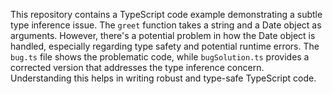 This repository contains a TypeScript code example demonstrating a subtle type inference issue. The `greet` function takes a string and a Date object as arguments. However, there's a potential problem in how the Date object is handled, especially regarding type safety and potential runtime errors.  The `bug.ts` file shows the problematic code, while `bugSolution.ts` provides a corrected version that addresses the type inference concern.  Understanding this helps in writing robust and type-safe TypeScript code.